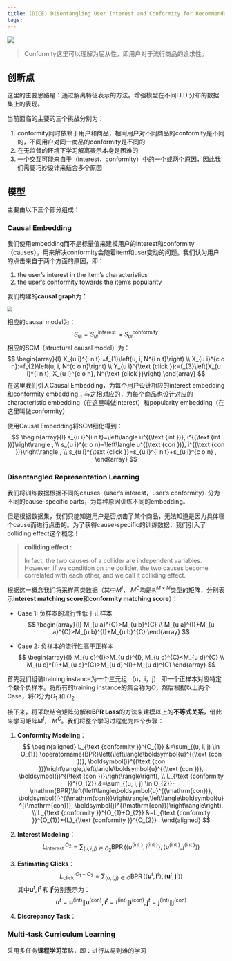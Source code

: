 ```yaml
---
title: (DICE) Disentangling User Interest and Conformity for Recommendation with Causal Embedding 论文阅读
tags:
---
```


![](https://gitblog-1302688916.cos.ap-beijing.myqcloud.com/cs224n/202103/24/105111-436109.png)

>   Conformity这里可以理解为屈从性，即用户对于流行商品的追求性。
>
>   

## 创新点

这里的主要思路是：通过解离特征表示的方法。增强模型在不同I.I.D.分布的数据集上的表现。

当前面临的主要的三个挑战分别为：

1.  conformity同时依赖于用户和商品，相同用户对不同商品的conformity是不同的，不同用户对同一商品的conformity是不同的
2.  在无监督的环境下学习解离表示本身是困难的
3.  一个交互可能来自于（interest，conformity）中的一个或两个原因，因此我们需要巧妙设计来结合多个原因



## 模型

主要由以下三个部分组成：

### Causal Embedding

我们使用embedding而不是标量值来建模用户的interest和conformity（causes），用来解决conformity会随着item和user变动的问题。我们认为用户的点击来自于两个方面的原因，即：

1.  the user’s interest in the item’s characteristics
2.  the user’s conformity towards the item’s popularity

我们构建的**causal graph**为：

<img src="https://gitblog-1302688916.cos.ap-beijing.myqcloud.com/cs224n/202103/24/115834-404097.png" style="zoom:67%;" />

相应的causal model为：
$$
S_{\mathrm{ui}}=S_{u i}^{\text {interest }}+S_{u i}^{\text {conformity }}
$$
相应的SCM（structural causal model）为：
$$
\begin{array}{l}
X_{u i}^{i n t}:=f_{1}\left(u, i, N^{i n t}\right) \\
X_{u i}^{c o n}:=f_{2}\left(u, i, N^{c o n}\right) \\
Y_{u i}^{\text {click }}:=f_{3}\left(X_{u i}^{i n t}, X_{u i}^{c o n}, N^{\text {click }}\right)
\end{array}
$$
在这里我们引入Causal Embedding，为每个用户设计相应的interest embedding和conformity embedding；与之相对应的，为每个商品也设计对应的characteristic embedding（在这里叫做interest）和popularity embedding（在这里叫做conformity）

使用Causal Embedding将SCM细化得到：
$$
\begin{array}{l}
s_{u i}^{i n t}=\left\langle u^{(\text {int })}, i^{(\text {int })}\right\rangle , \\ 
s_{u i}^{c o n}=\left\langle u^{(\text {con })}, i^{(\text {con })}\right\rangle , \\
s_{u i}^{\text {click }}=s_{u i}^{i n t}+s_{u i}^{c o n} , 
\end{array}
$$


### Disentangled Representation Learning

我们将训练数据根据不同的causes（user’s interest，user’s conformity）分为不同的cause-specific parts，为每种原因训练不同的embedding。

但是根据数据集，我们只能知道用户是否点击了某个商品，无法知道是因为具体哪个cause而进行点击的。为了获得cause-specific的训练数据，我们引入了colliding effect这个概念！

>   **colliding effect :**
>
>   In fact, the two causes of a collider are independent variables. However, if we condition on the collider, the two causes become correlated with each other, and we call it colliding effect.

根据这一概念我们将采样两类数据（其中$M^{I}$， $M^{C}$均是$\mathbb{R}^{M \times N}$类型的矩阵，分别表示**interest matching score**和**conformity matching score**）：

-   Case 1: 负样本的流行性低于正样本
    $$
    \begin{array}{l}
    M_{u a}^{C}>M_{u b}^{C} \\
    M_{u a}^{I}+M_{u a}^{C}>M_{u b}^{I}+M_{u b}^{C}
    \end{array}
    $$

-   Case 2: 负样本的流行性高于正样本
    $$
    \begin{array}{l}
    M_{u c}^{I}>M_{u d}^{I}, M_{u c}^{C}<M_{u d}^{C} \\
    M_{u c}^{I}+M_{u c}^{C}>M_{u d}^{I}+M_{u d}^{C}
    \end{array}
    $$

首先我们组装training instance为一个三元组 （u，i，j） 即一个正样本对应特定个数个负样本。将所有的training instance的集合称为$O$，然后根据以上两个Case，将$O$分为$O_{1}$ 和 $O_{2}$

接下来，将采取结合矩阵分解和**BPR Loss**的方法来建模以上的**不等式关系**，借此来学习矩阵$M^{I}$， $M^{C}$。我们将整个学习过程化为四个步骤：

1.  **Conformity Modeling**：
    $$
    \begin{aligned}
    L_{\text {conformity }}^{O_{1}} &=\sum_{(u, i, j) \in O_{1}} \operatorname{BPR}\left(\left\langle\boldsymbol{u}^{(\text {con })}, \boldsymbol{i}^{(\text {con })}\right\rangle,\left\langle\boldsymbol{u}^{(\text {con })}, \boldsymbol{j}^{(\text {con })}\right\rangle\right), \\
    L_{\text {conformity }}^{O_{2}} &=\sum_{(u, i, j) \in O_{2}}-\mathrm{BPR}\left(\left\langle\boldsymbol{u}^{(\mathrm{con})}, \boldsymbol{i}^{(\mathrm{con})}\right\rangle,\left\langle\boldsymbol{u}^{(\mathrm{con})}, \boldsymbol{j}^{(\mathrm{con})}\right\rangle\right), \\
    L_{\text {conformity }}^{O_{1}+O_{2}} &=L_{\text {conformity }}^{O_{1}}+{L}_{\text {conformity }}^{O_{2}} .
    \end{aligned}
    $$

2.  **Interest Modeling**：
    $$
    L_{\text {interest }}^{O_{2}}=\sum_{(u, i, j) \in O_{2}} \operatorname{BPR}\left(\left\langle u^{(\text {int })}, i^{(\text {int })}\right\rangle,\left\langle u^{(\text {int })}, j^{(\text {int })}\right\rangle\right)
    $$

3.  **Estimating Clicks**：
    $$
    L_{\text {click }}^{O_{1}+O_{2}}=\sum_{(u, i, j) \in O} \operatorname{BPR}\left(\left\langle\boldsymbol{u}^{t}, \boldsymbol{i}^{t}\right\rangle,\left\langle\boldsymbol{u}^{t}, \boldsymbol{j}^{t}\right\rangle\right)
    $$
    其中$\boldsymbol{u}^{t}, \boldsymbol{i}^{t}$ 和 $\boldsymbol{j}^{t}$分别表示为：
    $$
    \boldsymbol{u}^{t}=\boldsymbol{u}^{(\mathrm{int})}\left\|\boldsymbol{u}^{(\mathrm{con})}, \boldsymbol{i}^{t}=\boldsymbol{i}^{(\mathrm{int})}\right\| \boldsymbol{i}^{(\mathrm{con})}, \boldsymbol{j}^{t}=\boldsymbol{j}^{(\mathrm{int})} \| \boldsymbol{j}^{(\mathrm{con})}
    $$

4.  **Discrepancy Task**：

    

### Multi-task Curriculum Learning

采用多任务**课程学习**策略，即：进行从易到难的学习